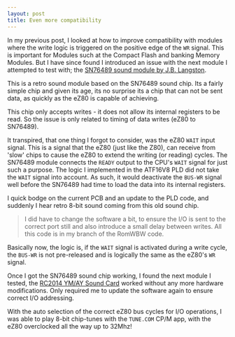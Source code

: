 ```yaml
---
layout: post
title: Even more compatibility
---
```


In my previous post, I looked at how to improve compatibility with modules where the write logic is triggered on the positive edge of the `WR` signal.  This is important for Modules such at the Compact Flash and banking Memory Modules.  But I have since found I introduced an issue with the next module I attempted to test with; the [SN76489 sound module by J.B. Langston](https://github.com/jblang/SN76489).

This is a retro sound module based on the SN76489 sound chip.  Its a fairly simple chip and given its age, its no surprise its a chip that can not be sent data, as quickly as the eZ80 is capable of achieving.

This chip only accepts writes - it does not allow its internal registers to be read.  So the issue is only related to timing of data writes (eZ80 to SN76489).

It transpired, that one thing I forgot to consider, was the eZ80 `WAIT` input signal.  This is a signal that the eZ80 (just like the Z80), can receive from 'slow' chips to cause the eZ80 to extend the writing (or reading) cycles.  The SN76489 module connects the `READY` output to the CPU's `WAIT` signal for just such a purpose.  The logic I implemented in the ATF16V8 PLD did not take the `WAIT` signal into account.  As such, it would deactivate the `BUS-WR` signal well before the SN76489 had time to load the data into its internal registers.

I quick bodge on the current PCB and an update to the PLD code, and suddenly I hear retro 8-bit sound coming from this old sound chip.

> I did have to change the software a bit, to ensure the I/O is sent to the correct port still and also introduce a small delay between writes.  All this code is in my branch of the RomWBW code.

Basically now, the logic is, if the `WAIT` signal is activated during a write cycle, the `BUS-WR` is not pre-released and is logically the same as the eZ80's `WR` signal.

Once I got the SN76489 sound chip working, I found the next module I tested, the [RC2014 YM/AY Sound Card](https://www.tindie.com/products/semachthemonkey/ym2149-sound-card-for-rc2014-retro-computer/) worked without any more hardware modifications.  Only required me to update the software again to ensure correct I/O addressing.

With the auto selection of the correct eZ80 bus cycles for I/O operations, I was able to play 8-bit chip-tunes with the `TUNE.COM` CP/M app, with the eZ80 overclocked all the way up to 32Mhz!
